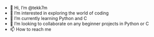 - 👋 Hi, I’m @tekk7m
- 👀 I’m interested in exploring the world of coding
- 🌱 I’m currently learning Python and C  
- 💞️ I’m looking to collaborate on any beginner projects in Python or C
- 📫 How to reach me 

<!---
tekk7m/tekk7m is a ✨ special ✨ repository because its `README.md` (this file) appears on your GitHub profile.
You can click the Preview link to take a look at your changes.
--->
